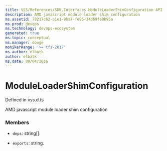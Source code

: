 ```yaml
---
title: VSS/References/SDK.Interfaces ModuleLoaderShimConfiguration API | Extensions for Visual Studio Team Services
description: AMD javascript module loader shim configuration
ms.assetid: 78217c62-a1e1-9ba7-fe95-34db9fe8b95a
ms.prod: devops
ms.technology: devops-ecosystem
generated: true
ms.topic: conceptual
ms.manager: douge
monikerRange: '>= tfs-2017'
ms.author: elbatk
author: elbatk
ms.date: 08/04/2016
---
```


# ModuleLoaderShimConfiguration

Defined in vss.d.ts


AMD javascript module loader shim configuration 

### Members

* `deps`: string[]. 

* `exports`: string. 

